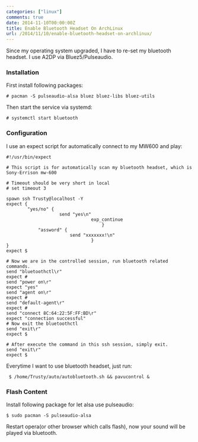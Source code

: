 ```yaml
---
categories: ["linux"]
comments: true
date: 2014-11-10T00:00:00Z
title: Enable Bluetooth Headset On ArchLinux
url: /2014/11/10/enable-bluetooth-headset-on-archlinux/
---
```


Since my operating system upgraded, I have to re-set my bluetooth headset. I use A2DP via Bluez5/Pulseaudio.      
### Installation
First install following packages:     

```
# pacman -S pulseaudio-alsa bluez bluez-libs bluez-utils

```
Then start the service via systemd:    

```
# systemctl start bluetooth

```
### Configuration
I use an expect script for automatically connect to my MW600 and play:    

```
#!/usr/bin/expect

# This script is for automatically scan my bluetooth headset, which is Sony-Errison mw-600

# Timeout should be very short in local
# set timeout 3

spawn ssh Trusty@localhost -Y
expect {
        "yes/no" {
                    send "yes\n"
                                exp_continue
                                    }
            "assword" {
                        send "xxxxxxx!\n"
                                }
}
expect $

# Now we are in the controlled session, run bluetooth related commands.
send "bluetoothctl\r"
expect #
send "power on\r"
expect "yes"
send "agent on\r"
expect #
send "default-agent\r"
expect #
send "connect 8C:64:22:5F:FF:BD\r"
expect "connection successful" 
# Now exit the bluetoothctl
send "exit\r"
expect $

# After execute the command in this ssh session, simply exit. 
send "exit\r"
expect $

```
Everytime I want to use bluetooth headset, just run:    

```
 $ /home/Trusty/auto/autobluetooth.sh && pavucontrol &

```

### Flash Content
Install following package for let alsa use pulseaudio:    

```
$ sudo pacman -S pulseaudio-alsa

```
Restart opera(or other browser which calls flash), now your sound will be played via bluetooth.   
